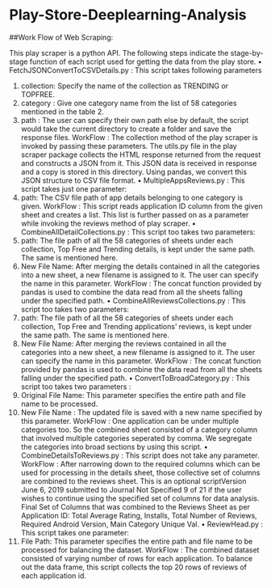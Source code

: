 # Play-Store-Deeplearning-Analysis

##Work Flow of Web Scraping:

This play scraper is a python API. The following steps indicate the stage-by-stage function of
each script used for getting the data from the play store.
• FetchJSONConvertToCSVDetails.py :
This script takes following parameters
1. collection: Specify the name of the collection as TRENDING or TOPFREE.
2. category : Give one category name from the list of 58 categories mentioned in the table 2.
3. path : The user can specify their own path else by default, the script would take the current
directory to create a folder and save the response files.
WorkFlow :
The collection method of the play scraper is invoked by passing these parameters. The utils.py
file in the play scraper package collects the HTML response returned from the request and
constructs a JSON from it. This JSON data is received in response and a copy is stored in this
directory. Using pandas, we convert this JSON structure to CSV file format.
• MultipleAppsReviews.py :
This script takes just one parameter:
1. path: The CSV file path of app details belonging to one category is given.
WorkFlow :
This script reads application ID column from the given sheet and creates a list. This list is further
passed on as a parameter while invoking the reviews method of play scraper.
• CombineAllDetailCollections.py :
This script too takes two parameters:
1. path: The file path of all the 58 categories of sheets under each collection, Top Free and
Trending details, is kept under the same path. The same is mentioned here.
2. New File Name: After merging the details contained in all the categories into a new sheet, a
new filename is assigned to it. The user can specify the name in this parameter.
WorkFlow :
The concat function provided by pandas is used to combine the data read from all the sheets
falling under the specified path.
• CombineAllReviewsCollections.py :
This script too takes two parameters:
1. path: The file path of all the 58 categories of sheets under each collection, Top Free and
Trending applications’ reviews, is kept under the same path. The same is mentioned here.
2. New File Name: After merging the reviews contained in all the categories into a new sheet, a
new filename is assigned to it. The user can specify the name in this parameter.
WorkFlow :
The concat function provided by pandas is used to combine the data read from all the sheets
falling under the specified path.
• ConvertToBroadCategory.py :
This script too takes two parameters :
1. Original File Name: This parameter specifies the entire path and file name to be processed.
2. New File Name : The updated file is saved with a new name specified by this parameter.
WorkFlow :
One application can be under multiple categories too. So the combined sheet consisted of a
category column that involved multiple categories seperated by comma. We segregate the
categories into broad sections by using this script.
• CombineDetailsToReviews.py :
This script does not take any parameter.
WorkFlow :
After narrowing down to the required columns which can be used for processing in the details
sheet, those collective set of columns are combined to the reviews sheet. This is an optional scriptVersion June 6, 2019 submitted to Journal Not Specified
9 of 21
if the user wishes to continue using the specified set of columns for data analysis. Final Set of
Columns that was combined to the Reviews Sheet as per Application ID: Total Average Rating,
Installs, Total Number of Reviews, Required Android Version, Main Category Unique Val.
• ReviewHead.py :
This script takes one parameter:
1. File Path: This parameter specifies the entire path and file name to be processed for balancing
the dataset.
WorkFlow :
The combined dataset consisted of varying number of rows for each application. To balance out
the data frame, this script collects the top 20 rows of reviews of each application id.
